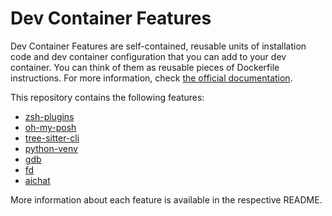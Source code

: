# Dev Container Features

Dev Container Features are self-contained, reusable units of installation code
and dev container configuration that you can add to your dev container. You can
think of them as reusable pieces of Dockerfile instructions. For more
information, check [the official
documentation](https://containers.dev/implementors/features/).

This repository contains the following features:

- [zsh-plugins](src/zsh-plugins)
- [oh-my-posh](src/oh-my-posh)
- [tree-sitter-cli](src/tree-sitter-cli)
- [python-venv](src/python-venv)
- [gdb](src/gdb)
- [fd](src/fd)
- [aichat](src/aichat)

More information about each feature is available in the respective README.
